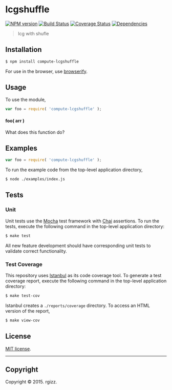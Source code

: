 lcgshuffle
===
[![NPM version][npm-image]][npm-url] [![Build Status][travis-image]][travis-url] [![Coverage Status][coveralls-image]][coveralls-url] [![Dependencies][dependencies-image]][dependencies-url]

> lcg with shufle


## Installation

``` bash
$ npm install compute-lcgshuffle
```

For use in the browser, use [browserify](https://github.com/substack/node-browserify).


## Usage

To use the module,

``` javascript
var foo = require( 'compute-lcgshuffle' );
```

#### foo( arr )

What does this function do?


## Examples

``` javascript
var foo = require( 'compute-lcgshuffle' );
```

To run the example code from the top-level application directory,

``` bash
$ node ./examples/index.js
```


## Tests

### Unit

Unit tests use the [Mocha](http://mochajs.org/) test framework with [Chai](http://chaijs.com) assertions. To run the tests, execute the following command in the top-level application directory:

``` bash
$ make test
```

All new feature development should have corresponding unit tests to validate correct functionality.


### Test Coverage

This repository uses [Istanbul](https://github.com/gotwarlost/istanbul) as its code coverage tool. To generate a test coverage report, execute the following command in the top-level application directory:

``` bash
$ make test-cov
```

Istanbul creates a `./reports/coverage` directory. To access an HTML version of the report,

``` bash
$ make view-cov
```


## License

[MIT license](http://opensource.org/licenses/MIT). 


---
## Copyright

Copyright &copy; 2015. rgizz.


[npm-image]: http://img.shields.io/npm/v/compute-lcgshuffle.svg
[npm-url]: https://npmjs.org/package/compute-lcgshuffle

[travis-image]: http://img.shields.io/travis/compute-io/lcgshuffle/master.svg
[travis-url]: https://travis-ci.org/compute-io/lcgshuffle

[coveralls-image]: https://img.shields.io/coveralls/compute-io/lcgshuffle/master.svg
[coveralls-url]: https://coveralls.io/r/compute-io/lcgshuffle?branch=master

[dependencies-image]: http://img.shields.io/david/compute-io/lcgshuffle.svg
[dependencies-url]: https://david-dm.org/compute-io/lcgshuffle

[dev-dependencies-image]: http://img.shields.io/david/dev/compute-io/lcgshuffle.svg
[dev-dependencies-url]: https://david-dm.org/dev/compute-io/lcgshuffle

[github-issues-image]: http://img.shields.io/github/issues/compute-io/lcgshuffle.svg
[github-issues-url]: https://github.com/compute-io/lcgshuffle/issues

